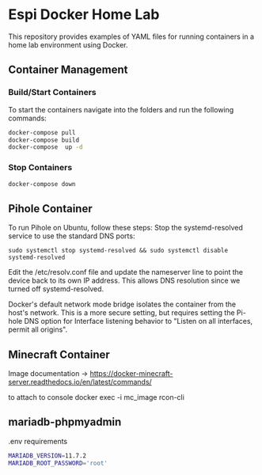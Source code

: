 # Espi Docker Home Lab
This repository provides examples of YAML files for running containers in a home lab environment using Docker.


## Container Management
### Build/Start Containers
To start the containers navigate into the folders and run the following commands:
```bash
docker-compose pull
docker-compose build
docker-compose  up -d
```
### Stop Containers
```bash
docker-compose down
```
## Pihole Container
To run Pihole on Ubuntu, follow these steps:
Stop the systemd-resolved service to use the standard DNS ports:

```sudo systemctl stop systemd-resolved && sudo systemctl disable systemd-resolved```

Edit the /etc/resolv.conf file and update the nameserver line to point the device back to its own IP address. This allows DNS resolution since we turned off systemd-resolved.

Docker's default network mode bridge isolates the container from the host's network. This is a more secure setting, but requires setting the Pi-hole DNS option for Interface listening behavior to "Listen on all interfaces, permit all origins".


## Minecraft Container
Image documentation -> https://docker-minecraft-server.readthedocs.io/en/latest/commands/

to attach to console
docker exec -i mc_image rcon-cli

## mariadb-phpmyadmin
.env requirements
```bash
MARIADB_VERSION=11.7.2
MARIADB_ROOT_PASSWORD='root'
```
